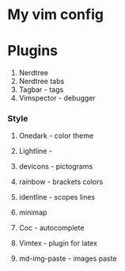 # My vim config

# Plugins

1. Nerdtree
1. Nerdtree tabs
1. Tagbar - tags
1. Vimspector - debugger

### Style

1. Onedark - color theme
1. Lightline - 
1. devicons - pictograms
1. rainbow - brackets colors
1. identline - scopes lines
1. minimap

1. Coc - autocomplete

1. Vimtex - plugin for latex

1. md-img-paste - images paste

